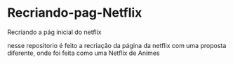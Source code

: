 # Recriando-pag-Netflix
Recriando a pág inicial do netflix

nesse repositorio é feito a recriação da página da netflix com uma proposta diferente, onde foi feita como uma Netflix de Animes
